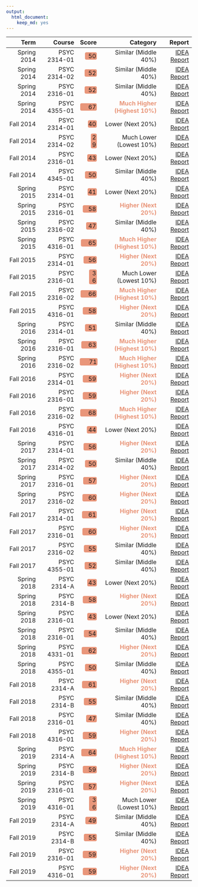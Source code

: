 ```yaml
---
output: 
  html_document: 
    keep_md: yes
---
```





<table class="table table-condensed">
 <thead>
  <tr>
   <th style="text-align:right;"> Term </th>
   <th style="text-align:right;"> Course </th>
   <th style="text-align:right;"> Score </th>
   <th style="text-align:right;"> Category </th>
   <th style="text-align:right;"> Report </th>
  </tr>
 </thead>
<tbody>
  <tr>
   <td style="text-align:right;"> Spring 2014 </td>
   <td style="text-align:right;"> PSYC 2314-01 </td>
   <td style="text-align:right;"> <span style="display: inline-block; direction: rtl; border-radius: 4px; padding-right: 2px; background-color: darksalmon; width: 65.00%">50</span> </td>
   <td style="text-align:right;"> <span>Similar (Middle 40%)     </span> </td>
   <td style="text-align:right;"> <a href=https://bit.ly/2I7yaBJ target="_blank">IDEA Report</a> </td>
  </tr>
  <tr>
   <td style="text-align:right;"> Spring 2014 </td>
   <td style="text-align:right;"> PSYC 2314-02 </td>
   <td style="text-align:right;"> <span style="display: inline-block; direction: rtl; border-radius: 4px; padding-right: 2px; background-color: darksalmon; width: 68.33%">52</span> </td>
   <td style="text-align:right;"> <span>Similar (Middle 40%)     </span> </td>
   <td style="text-align:right;"> <a href=https://bit.ly/33Fg3Ly target="_blank">IDEA Report</a> </td>
  </tr>
  <tr>
   <td style="text-align:right;"> Spring 2014 </td>
   <td style="text-align:right;"> PSYC 2316-01 </td>
   <td style="text-align:right;"> <span style="display: inline-block; direction: rtl; border-radius: 4px; padding-right: 2px; background-color: darksalmon; width: 68.33%">52</span> </td>
   <td style="text-align:right;"> <span>Similar (Middle 40%)     </span> </td>
   <td style="text-align:right;"> <a href=https://bit.ly/3iGx9Nz target="_blank">IDEA Report</a> </td>
  </tr>
  <tr>
   <td style="text-align:right;"> Spring 2014 </td>
   <td style="text-align:right;"> PSYC 4355-01 </td>
   <td style="text-align:right;"> <span style="display: inline-block; direction: rtl; border-radius: 4px; padding-right: 2px; background-color: darksalmon; width: 93.33%">67</span> </td>
   <td style="text-align:right;"> <span style="color: darksalmon; font-weight: bold">Much Higher (Highest 10%)</span> </td>
   <td style="text-align:right;"> <a href=https://bit.ly/34xHxST target="_blank">IDEA Report</a> </td>
  </tr>
  <tr>
   <td style="text-align:right;"> Fall 2014 </td>
   <td style="text-align:right;"> PSYC 2314-01 </td>
   <td style="text-align:right;"> <span style="display: inline-block; direction: rtl; border-radius: 4px; padding-right: 2px; background-color: darksalmon; width: 48.33%">40</span> </td>
   <td style="text-align:right;"> <span>Lower (Next 20%)         </span> </td>
   <td style="text-align:right;"> <a href=https://bit.ly/30Fq4Xe target="_blank">IDEA Report</a> </td>
  </tr>
  <tr>
   <td style="text-align:right;"> Fall 2014 </td>
   <td style="text-align:right;"> PSYC 2314-02 </td>
   <td style="text-align:right;"> <span style="display: inline-block; direction: rtl; border-radius: 4px; padding-right: 2px; background-color: darksalmon; width: 30.00%">29</span> </td>
   <td style="text-align:right;"> <span>Much Lower (Lowest 10%)  </span> </td>
   <td style="text-align:right;"> <a href=https://bit.ly/3lnUwNy target="_blank">IDEA Report</a> </td>
  </tr>
  <tr>
   <td style="text-align:right;"> Fall 2014 </td>
   <td style="text-align:right;"> PSYC 2316-01 </td>
   <td style="text-align:right;"> <span style="display: inline-block; direction: rtl; border-radius: 4px; padding-right: 2px; background-color: darksalmon; width: 53.33%">43</span> </td>
   <td style="text-align:right;"> <span>Lower (Next 20%)         </span> </td>
   <td style="text-align:right;"> <a href=https://bit.ly/34NVhsT target="_blank">IDEA Report</a> </td>
  </tr>
  <tr>
   <td style="text-align:right;"> Fall 2014 </td>
   <td style="text-align:right;"> PSYC 4345-01 </td>
   <td style="text-align:right;"> <span style="display: inline-block; direction: rtl; border-radius: 4px; padding-right: 2px; background-color: darksalmon; width: 65.00%">50</span> </td>
   <td style="text-align:right;"> <span>Similar (Middle 40%)     </span> </td>
   <td style="text-align:right;"> <a href=https://bit.ly/36BI34S target="_blank">IDEA Report</a> </td>
  </tr>
  <tr>
   <td style="text-align:right;"> Spring 2015 </td>
   <td style="text-align:right;"> PSYC 2314-01 </td>
   <td style="text-align:right;"> <span style="display: inline-block; direction: rtl; border-radius: 4px; padding-right: 2px; background-color: darksalmon; width: 50.00%">41</span> </td>
   <td style="text-align:right;"> <span>Lower (Next 20%)         </span> </td>
   <td style="text-align:right;"> <a href=https://bit.ly/30Hop3G target="_blank">IDEA Report</a> </td>
  </tr>
  <tr>
   <td style="text-align:right;"> Spring 2015 </td>
   <td style="text-align:right;"> PSYC 2316-01 </td>
   <td style="text-align:right;"> <span style="display: inline-block; direction: rtl; border-radius: 4px; padding-right: 2px; background-color: darksalmon; width: 78.33%">58</span> </td>
   <td style="text-align:right;"> <span style="color: darksalmon; font-weight: bold">Higher (Next 20%)        </span> </td>
   <td style="text-align:right;"> <a href=https://bit.ly/34wE7Qd target="_blank">IDEA Report</a> </td>
  </tr>
  <tr>
   <td style="text-align:right;"> Spring 2015 </td>
   <td style="text-align:right;"> PSYC 2316-02 </td>
   <td style="text-align:right;"> <span style="display: inline-block; direction: rtl; border-radius: 4px; padding-right: 2px; background-color: darksalmon; width: 60.00%">47</span> </td>
   <td style="text-align:right;"> <span>Similar (Middle 40%)     </span> </td>
   <td style="text-align:right;"> <a href=https://bit.ly/2HZeFes target="_blank">IDEA Report</a> </td>
  </tr>
  <tr>
   <td style="text-align:right;"> Spring 2015 </td>
   <td style="text-align:right;"> PSYC 4316-01 </td>
   <td style="text-align:right;"> <span style="display: inline-block; direction: rtl; border-radius: 4px; padding-right: 2px; background-color: darksalmon; width: 90.00%">65</span> </td>
   <td style="text-align:right;"> <span style="color: darksalmon; font-weight: bold">Much Higher (Highest 10%)</span> </td>
   <td style="text-align:right;"> <a href=https://bit.ly/2Gz9DFd target="_blank">IDEA Report</a> </td>
  </tr>
  <tr>
   <td style="text-align:right;"> Fall 2015 </td>
   <td style="text-align:right;"> PSYC 2314-01 </td>
   <td style="text-align:right;"> <span style="display: inline-block; direction: rtl; border-radius: 4px; padding-right: 2px; background-color: darksalmon; width: 75.00%">56</span> </td>
   <td style="text-align:right;"> <span style="color: darksalmon; font-weight: bold">Higher (Next 20%)        </span> </td>
   <td style="text-align:right;"> <a href=https://bit.ly/3nu88Zt target="_blank">IDEA Report</a> </td>
  </tr>
  <tr>
   <td style="text-align:right;"> Fall 2015 </td>
   <td style="text-align:right;"> PSYC 2316-01 </td>
   <td style="text-align:right;"> <span style="display: inline-block; direction: rtl; border-radius: 4px; padding-right: 2px; background-color: darksalmon; width: 41.67%">36</span> </td>
   <td style="text-align:right;"> <span>Much Lower (Lowest 10%)  </span> </td>
   <td style="text-align:right;"> <a href=https://bit.ly/3d6KbCQ target="_blank">IDEA Report</a> </td>
  </tr>
  <tr>
   <td style="text-align:right;"> Fall 2015 </td>
   <td style="text-align:right;"> PSYC 2316-02 </td>
   <td style="text-align:right;"> <span style="display: inline-block; direction: rtl; border-radius: 4px; padding-right: 2px; background-color: darksalmon; width: 91.67%">66</span> </td>
   <td style="text-align:right;"> <span style="color: darksalmon; font-weight: bold">Much Higher (Highest 10%)</span> </td>
   <td style="text-align:right;"> <a href=https://bit.ly/3jFzc5S target="_blank">IDEA Report</a> </td>
  </tr>
  <tr>
   <td style="text-align:right;"> Fall 2015 </td>
   <td style="text-align:right;"> PSYC 4316-01 </td>
   <td style="text-align:right;"> <span style="display: inline-block; direction: rtl; border-radius: 4px; padding-right: 2px; background-color: darksalmon; width: 78.33%">58</span> </td>
   <td style="text-align:right;"> <span style="color: darksalmon; font-weight: bold">Higher (Next 20%)        </span> </td>
   <td style="text-align:right;"> <a href=https://bit.ly/3noowL3 target="_blank">IDEA Report</a> </td>
  </tr>
  <tr>
   <td style="text-align:right;"> Spring 2016 </td>
   <td style="text-align:right;"> PSYC 2314-01 </td>
   <td style="text-align:right;"> <span style="display: inline-block; direction: rtl; border-radius: 4px; padding-right: 2px; background-color: darksalmon; width: 66.67%">51</span> </td>
   <td style="text-align:right;"> <span>Similar (Middle 40%)     </span> </td>
   <td style="text-align:right;"> <a href=https://bit.ly/36Iq398 target="_blank">IDEA Report</a> </td>
  </tr>
  <tr>
   <td style="text-align:right;"> Spring 2016 </td>
   <td style="text-align:right;"> PSYC 2316-01 </td>
   <td style="text-align:right;"> <span style="display: inline-block; direction: rtl; border-radius: 4px; padding-right: 2px; background-color: darksalmon; width: 86.67%">63</span> </td>
   <td style="text-align:right;"> <span style="color: darksalmon; font-weight: bold">Much Higher (Highest 10%)</span> </td>
   <td style="text-align:right;"> <a href=https://bit.ly/30FH9jU target="_blank">IDEA Report</a> </td>
  </tr>
  <tr>
   <td style="text-align:right;"> Spring 2016 </td>
   <td style="text-align:right;"> PSYC 2316-02 </td>
   <td style="text-align:right;"> <span style="display: inline-block; direction: rtl; border-radius: 4px; padding-right: 2px; background-color: darksalmon; width: 100.00%">71</span> </td>
   <td style="text-align:right;"> <span style="color: darksalmon; font-weight: bold">Much Higher (Highest 10%)</span> </td>
   <td style="text-align:right;"> <a href=https://bit.ly/2Szg0uB target="_blank">IDEA Report</a> </td>
  </tr>
  <tr>
   <td style="text-align:right;"> Fall 2016 </td>
   <td style="text-align:right;"> PSYC 2314-01 </td>
   <td style="text-align:right;"> <span style="display: inline-block; direction: rtl; border-radius: 4px; padding-right: 2px; background-color: darksalmon; width: 80.00%">59</span> </td>
   <td style="text-align:right;"> <span style="color: darksalmon; font-weight: bold">Higher (Next 20%)        </span> </td>
   <td style="text-align:right;"> <a href=https://bit.ly/34zr00t target="_blank">IDEA Report</a> </td>
  </tr>
  <tr>
   <td style="text-align:right;"> Fall 2016 </td>
   <td style="text-align:right;"> PSYC 2316-01 </td>
   <td style="text-align:right;"> <span style="display: inline-block; direction: rtl; border-radius: 4px; padding-right: 2px; background-color: darksalmon; width: 80.00%">59</span> </td>
   <td style="text-align:right;"> <span style="color: darksalmon; font-weight: bold">Higher (Next 20%)        </span> </td>
   <td style="text-align:right;"> <a href=https://bit.ly/3d4IvtE target="_blank">IDEA Report</a> </td>
  </tr>
  <tr>
   <td style="text-align:right;"> Fall 2016 </td>
   <td style="text-align:right;"> PSYC 2316-02 </td>
   <td style="text-align:right;"> <span style="display: inline-block; direction: rtl; border-radius: 4px; padding-right: 2px; background-color: darksalmon; width: 95.00%">68</span> </td>
   <td style="text-align:right;"> <span style="color: darksalmon; font-weight: bold">Much Higher (Highest 10%)</span> </td>
   <td style="text-align:right;"> <a href=https://bit.ly/2SB5PWk target="_blank">IDEA Report</a> </td>
  </tr>
  <tr>
   <td style="text-align:right;"> Fall 2016 </td>
   <td style="text-align:right;"> PSYC 4316-01 </td>
   <td style="text-align:right;"> <span style="display: inline-block; direction: rtl; border-radius: 4px; padding-right: 2px; background-color: darksalmon; width: 55.00%">44</span> </td>
   <td style="text-align:right;"> <span>Lower (Next 20%)         </span> </td>
   <td style="text-align:right;"> <a href=https://bit.ly/30CZ4YD target="_blank">IDEA Report</a> </td>
  </tr>
  <tr>
   <td style="text-align:right;"> Spring 2017 </td>
   <td style="text-align:right;"> PSYC 2314-01 </td>
   <td style="text-align:right;"> <span style="display: inline-block; direction: rtl; border-radius: 4px; padding-right: 2px; background-color: darksalmon; width: 75.00%">56</span> </td>
   <td style="text-align:right;"> <span style="color: darksalmon; font-weight: bold">Higher (Next 20%)        </span> </td>
   <td style="text-align:right;"> <a href=https://bit.ly/3iESfMi target="_blank">IDEA Report</a> </td>
  </tr>
  <tr>
   <td style="text-align:right;"> Spring 2017 </td>
   <td style="text-align:right;"> PSYC 2314-02 </td>
   <td style="text-align:right;"> <span style="display: inline-block; direction: rtl; border-radius: 4px; padding-right: 2px; background-color: darksalmon; width: 65.00%">50</span> </td>
   <td style="text-align:right;"> <span>Similar (Middle 40%)     </span> </td>
   <td style="text-align:right;"> <a href=https://bit.ly/33DlJpy target="_blank">IDEA Report</a> </td>
  </tr>
  <tr>
   <td style="text-align:right;"> Spring 2017 </td>
   <td style="text-align:right;"> PSYC 2316-01 </td>
   <td style="text-align:right;"> <span style="display: inline-block; direction: rtl; border-radius: 4px; padding-right: 2px; background-color: darksalmon; width: 76.67%">57</span> </td>
   <td style="text-align:right;"> <span style="color: darksalmon; font-weight: bold">Higher (Next 20%)        </span> </td>
   <td style="text-align:right;"> <a href=https://bit.ly/3jIb2rw target="_blank">IDEA Report</a> </td>
  </tr>
  <tr>
   <td style="text-align:right;"> Spring 2017 </td>
   <td style="text-align:right;"> PSYC 2316-02 </td>
   <td style="text-align:right;"> <span style="display: inline-block; direction: rtl; border-radius: 4px; padding-right: 2px; background-color: darksalmon; width: 81.67%">60</span> </td>
   <td style="text-align:right;"> <span style="color: darksalmon; font-weight: bold">Higher (Next 20%)        </span> </td>
   <td style="text-align:right;"> <a href=https://bit.ly/3iIXWZr target="_blank">IDEA Report</a> </td>
  </tr>
  <tr>
   <td style="text-align:right;"> Fall 2017 </td>
   <td style="text-align:right;"> PSYC 2314-01 </td>
   <td style="text-align:right;"> <span style="display: inline-block; direction: rtl; border-radius: 4px; padding-right: 2px; background-color: darksalmon; width: 83.33%">61</span> </td>
   <td style="text-align:right;"> <span style="color: darksalmon; font-weight: bold">Higher (Next 20%)        </span> </td>
   <td style="text-align:right;"> <a href=https://bit.ly/36MJttv target="_blank">IDEA Report</a> </td>
  </tr>
  <tr>
   <td style="text-align:right;"> Fall 2017 </td>
   <td style="text-align:right;"> PSYC 2316-01 </td>
   <td style="text-align:right;"> <span style="display: inline-block; direction: rtl; border-radius: 4px; padding-right: 2px; background-color: darksalmon; width: 81.67%">60</span> </td>
   <td style="text-align:right;"> <span style="color: darksalmon; font-weight: bold">Higher (Next 20%)        </span> </td>
   <td style="text-align:right;"> <a href=https://bit.ly/36FL0Bj target="_blank">IDEA Report</a> </td>
  </tr>
  <tr>
   <td style="text-align:right;"> Fall 2017 </td>
   <td style="text-align:right;"> PSYC 2316-02 </td>
   <td style="text-align:right;"> <span style="display: inline-block; direction: rtl; border-radius: 4px; padding-right: 2px; background-color: darksalmon; width: 73.33%">55</span> </td>
   <td style="text-align:right;"> <span>Similar (Middle 40%)     </span> </td>
   <td style="text-align:right;"> <a href=https://bit.ly/3ns3bk0 target="_blank">IDEA Report</a> </td>
  </tr>
  <tr>
   <td style="text-align:right;"> Fall 2017 </td>
   <td style="text-align:right;"> PSYC 4355-01 </td>
   <td style="text-align:right;"> <span style="display: inline-block; direction: rtl; border-radius: 4px; padding-right: 2px; background-color: darksalmon; width: 68.33%">52</span> </td>
   <td style="text-align:right;"> <span>Similar (Middle 40%)     </span> </td>
   <td style="text-align:right;"> <a href=https://bit.ly/3npKuNO target="_blank">IDEA Report</a> </td>
  </tr>
  <tr>
   <td style="text-align:right;"> Spring 2018 </td>
   <td style="text-align:right;"> PSYC 2314-A </td>
   <td style="text-align:right;"> <span style="display: inline-block; direction: rtl; border-radius: 4px; padding-right: 2px; background-color: darksalmon; width: 53.33%">43</span> </td>
   <td style="text-align:right;"> <span>Lower (Next 20%)         </span> </td>
   <td style="text-align:right;"> <a href=https://bit.ly/3ljuTxx target="_blank">IDEA Report</a> </td>
  </tr>
  <tr>
   <td style="text-align:right;"> Spring 2018 </td>
   <td style="text-align:right;"> PSYC 2314-B </td>
   <td style="text-align:right;"> <span style="display: inline-block; direction: rtl; border-radius: 4px; padding-right: 2px; background-color: darksalmon; width: 78.33%">58</span> </td>
   <td style="text-align:right;"> <span style="color: darksalmon; font-weight: bold">Higher (Next 20%)        </span> </td>
   <td style="text-align:right;"> <a href=https://bit.ly/3lglw1s target="_blank">IDEA Report</a> </td>
  </tr>
  <tr>
   <td style="text-align:right;"> Spring 2018 </td>
   <td style="text-align:right;"> PSYC 2316-01 </td>
   <td style="text-align:right;"> <span style="display: inline-block; direction: rtl; border-radius: 4px; padding-right: 2px; background-color: darksalmon; width: 53.33%">43</span> </td>
   <td style="text-align:right;"> <span>Lower (Next 20%)         </span> </td>
   <td style="text-align:right;"> <a href=https://bit.ly/3iMWupj target="_blank">IDEA Report</a> </td>
  </tr>
  <tr>
   <td style="text-align:right;"> Spring 2018 </td>
   <td style="text-align:right;"> PSYC 2316-01 </td>
   <td style="text-align:right;"> <span style="display: inline-block; direction: rtl; border-radius: 4px; padding-right: 2px; background-color: darksalmon; width: 71.67%">54</span> </td>
   <td style="text-align:right;"> <span>Similar (Middle 40%)     </span> </td>
   <td style="text-align:right;"> <a href=https://bit.ly/36D1MBb target="_blank">IDEA Report</a> </td>
  </tr>
  <tr>
   <td style="text-align:right;"> Spring 2018 </td>
   <td style="text-align:right;"> PSYC 4331-01 </td>
   <td style="text-align:right;"> <span style="display: inline-block; direction: rtl; border-radius: 4px; padding-right: 2px; background-color: darksalmon; width: 85.00%">62</span> </td>
   <td style="text-align:right;"> <span style="color: darksalmon; font-weight: bold">Higher (Next 20%)        </span> </td>
   <td style="text-align:right;"> <a href=https://bit.ly/3noTqTD target="_blank">IDEA Report</a> </td>
  </tr>
  <tr>
   <td style="text-align:right;"> Spring 2018 </td>
   <td style="text-align:right;"> PSYC 4355-01 </td>
   <td style="text-align:right;"> <span style="display: inline-block; direction: rtl; border-radius: 4px; padding-right: 2px; background-color: darksalmon; width: 65.00%">50</span> </td>
   <td style="text-align:right;"> <span>Similar (Middle 40%)     </span> </td>
   <td style="text-align:right;"> <a href=https://bit.ly/34AWFP5 target="_blank">IDEA Report</a> </td>
  </tr>
  <tr>
   <td style="text-align:right;"> Fall 2018 </td>
   <td style="text-align:right;"> PSYC 2314-A </td>
   <td style="text-align:right;"> <span style="display: inline-block; direction: rtl; border-radius: 4px; padding-right: 2px; background-color: darksalmon; width: 83.33%">61</span> </td>
   <td style="text-align:right;"> <span style="color: darksalmon; font-weight: bold">Higher (Next 20%)        </span> </td>
   <td style="text-align:right;"> <a href=https://bit.ly/34tjKmY target="_blank">IDEA Report</a> </td>
  </tr>
  <tr>
   <td style="text-align:right;"> Fall 2018 </td>
   <td style="text-align:right;"> PSYC 2314-B </td>
   <td style="text-align:right;"> <span style="display: inline-block; direction: rtl; border-radius: 4px; padding-right: 2px; background-color: darksalmon; width: 73.33%">55</span> </td>
   <td style="text-align:right;"> <span>Similar (Middle 40%)     </span> </td>
   <td style="text-align:right;"> <a href=https://bit.ly/3nt167i target="_blank">IDEA Report</a> </td>
  </tr>
  <tr>
   <td style="text-align:right;"> Fall 2018 </td>
   <td style="text-align:right;"> PSYC 2316-01 </td>
   <td style="text-align:right;"> <span style="display: inline-block; direction: rtl; border-radius: 4px; padding-right: 2px; background-color: darksalmon; width: 60.00%">47</span> </td>
   <td style="text-align:right;"> <span>Similar (Middle 40%)     </span> </td>
   <td style="text-align:right;"> <a href=https://bit.ly/30I2WHG target="_blank">IDEA Report</a> </td>
  </tr>
  <tr>
   <td style="text-align:right;"> Fall 2018 </td>
   <td style="text-align:right;"> PSYC 4316-01 </td>
   <td style="text-align:right;"> <span style="display: inline-block; direction: rtl; border-radius: 4px; padding-right: 2px; background-color: darksalmon; width: 80.00%">59</span> </td>
   <td style="text-align:right;"> <span style="color: darksalmon; font-weight: bold">Higher (Next 20%)        </span> </td>
   <td style="text-align:right;"> <a href=https://bit.ly/2GyEBNL target="_blank">IDEA Report</a> </td>
  </tr>
  <tr>
   <td style="text-align:right;"> Spring 2019 </td>
   <td style="text-align:right;"> PSYC 2314-A </td>
   <td style="text-align:right;"> <span style="display: inline-block; direction: rtl; border-radius: 4px; padding-right: 2px; background-color: darksalmon; width: 88.33%">64</span> </td>
   <td style="text-align:right;"> <span style="color: darksalmon; font-weight: bold">Much Higher (Highest 10%)</span> </td>
   <td style="text-align:right;"> <a href=https://bit.ly/2I7o2cf target="_blank">IDEA Report</a> </td>
  </tr>
  <tr>
   <td style="text-align:right;"> Spring 2019 </td>
   <td style="text-align:right;"> PSYC 2314-B </td>
   <td style="text-align:right;"> <span style="display: inline-block; direction: rtl; border-radius: 4px; padding-right: 2px; background-color: darksalmon; width: 80.00%">59</span> </td>
   <td style="text-align:right;"> <span style="color: darksalmon; font-weight: bold">Higher (Next 20%)        </span> </td>
   <td style="text-align:right;"> <a href=https://bit.ly/30HOX4M target="_blank">IDEA Report</a> </td>
  </tr>
  <tr>
   <td style="text-align:right;"> Spring 2019 </td>
   <td style="text-align:right;"> PSYC 2316-01 </td>
   <td style="text-align:right;"> <span style="display: inline-block; direction: rtl; border-radius: 4px; padding-right: 2px; background-color: darksalmon; width: 76.67%">57</span> </td>
   <td style="text-align:right;"> <span style="color: darksalmon; font-weight: bold">Higher (Next 20%)        </span> </td>
   <td style="text-align:right;"> <a href=https://bit.ly/33Enhzv target="_blank">IDEA Report</a> </td>
  </tr>
  <tr>
   <td style="text-align:right;"> Spring 2019 </td>
   <td style="text-align:right;"> PSYC 4316-01 </td>
   <td style="text-align:right;"> <span style="display: inline-block; direction: rtl; border-radius: 4px; padding-right: 2px; background-color: darksalmon; width: 41.67%">36</span> </td>
   <td style="text-align:right;"> <span>Much Lower (Lowest 10%)  </span> </td>
   <td style="text-align:right;"> <a href=https://bit.ly/3lnUwgw target="_blank">IDEA Report</a> </td>
  </tr>
  <tr>
   <td style="text-align:right;"> Fall 2019 </td>
   <td style="text-align:right;"> PSYC 2314-A </td>
   <td style="text-align:right;"> <span style="display: inline-block; direction: rtl; border-radius: 4px; padding-right: 2px; background-color: darksalmon; width: 63.33%">49</span> </td>
   <td style="text-align:right;"> <span>Similar (Middle 40%)     </span> </td>
   <td style="text-align:right;"> <a href=https://bit.ly/30HOzDv target="_blank">IDEA Report</a> </td>
  </tr>
  <tr>
   <td style="text-align:right;"> Fall 2019 </td>
   <td style="text-align:right;"> PSYC 2314-B </td>
   <td style="text-align:right;"> <span style="display: inline-block; direction: rtl; border-radius: 4px; padding-right: 2px; background-color: darksalmon; width: 73.33%">55</span> </td>
   <td style="text-align:right;"> <span>Similar (Middle 40%)     </span> </td>
   <td style="text-align:right;"> <a href=https://bit.ly/3iDywMU target="_blank">IDEA Report</a> </td>
  </tr>
  <tr>
   <td style="text-align:right;"> Fall 2019 </td>
   <td style="text-align:right;"> PSYC 2316-01 </td>
   <td style="text-align:right;"> <span style="display: inline-block; direction: rtl; border-radius: 4px; padding-right: 2px; background-color: darksalmon; width: 80.00%">59</span> </td>
   <td style="text-align:right;"> <span style="color: darksalmon; font-weight: bold">Higher (Next 20%)        </span> </td>
   <td style="text-align:right;"> <a href=https://bit.ly/36EPnMX target="_blank">IDEA Report</a> </td>
  </tr>
  <tr>
   <td style="text-align:right;"> Fall 2019 </td>
   <td style="text-align:right;"> PSYC 4316-01 </td>
   <td style="text-align:right;"> <span style="display: inline-block; direction: rtl; border-radius: 4px; padding-right: 2px; background-color: darksalmon; width: 80.00%">59</span> </td>
   <td style="text-align:right;"> <span style="color: darksalmon; font-weight: bold">Higher (Next 20%)        </span> </td>
   <td style="text-align:right;"> <a href=https://bit.ly/2GHudmG target="_blank">IDEA Report</a> </td>
  </tr>
</tbody>
</table>

